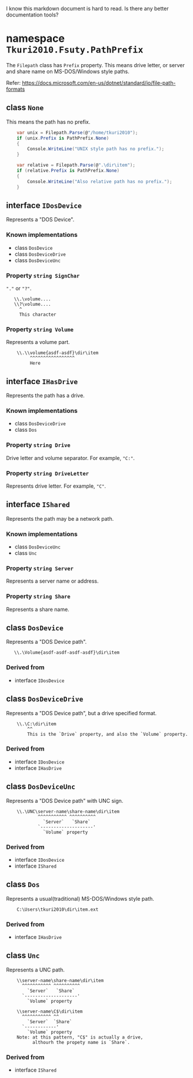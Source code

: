 I know this markdown document is hard to read. Is there any better documentation tools?

# namespace `Tkuri2010.Fsuty.PathPrefix`

The `Filepath` class has `Prefix` property. This means drive letter, or server and share name on MS-DOS/Windows style paths.

Refer: https://docs.microsoft.com/en-us/dotnet/standard/io/file-path-formats

## class `None`
This means the path has no prefix.

```cs
    var unix = Filepath.Parse(@"/home/tkuri2010");
    if (unix.Prefix is PathPrefix.None)
    {
        Console.WriteLine("UNIX style path has no prefix.");
    }

    var relative = Filepath.Parse(@".\dir\item");
    if (relative.Prefix is PathPrefix.None)
    {
        Console.WriteLine("Also relative path has no prefix.");
    }
```


## interface `IDosDevice`
Represents a "DOS Device".
### Known implementations
- class `DosDevice`
- class `DosDeviceDrive`
- class `DosDeviceUnc`

### Property `string SignChar`
`"."` or `"?"`.
```
   \\.\volume....
   \\?\volume....
     ^
     This character
```

### Property `string Volume`
Represents a volume part.
```
    \\.\\volume{asdf-asdf}\dir\item
         ^^^^^^^^^^^^^^^^^
         Here
```

## interface `IHasDrive`
Represents the path has a drive.

### Known implementations
- class `DosDeviceDrive`
- class `Dos`

### Property `string Drive`
Drive letter and volume separator. For example, `"C:"`.

### Property `string DriveLetter`
Represents drive letter. For example, `"C"`.


## interface `IShared`
Represents the path may be a network path.

### Known implementations
- class `DosDeviceUnc`
- class `Unc`

### Property `string Server`
Represents a server name or address.

### Property `string Share`
Represents a share name.


## class `DosDevice`
Represents a "DOS Device path".
```
   \\.\Volume{asdf-asdf-asdf-asdf}\dir\item
```
### Derived from
- interface `IDosDevice`

## class `DosDeviceDrive`
Represents a "DOS Device path", but a drive specified format.
```
    \\.\C:\dir\item
        ^^
        This is the `Drive` property, and also the `Volume` property.
```
### Derived from
- interface `IDosDevice`
- interface `IHasDrive`

## class `DosDeviceUnc`
Represents a "DOS Device path" with UNC sign.
```
    \\.\UNC\server-name\share-name\dir\item
            ^^^^^^^^^^^ ^^^^^^^^^^
              `Server`   `Share`
            `--------------------'
              `Volume` property
```
### Derived from
- interface `IDosDevice`
- interface `IShared`


## class `Dos`
Represents a usual(traditional) MS-DOS/Windows style path.
```
    C:\Users\tkuri2010\dir\item.ext
```
### Derived from
- interface `IHasDrive`



## class `Unc`
Represents a UNC path.
```
    \\server-name\share-name\dir\item
      ^^^^^^^^^^^ ^^^^^^^^^^
        `Server`   `Share`
      `--------------------'
        `Volume` property

    \\server-name\C$\dir\item
      ^^^^^^^^^^^ ^^
        `Server`  `Share`
      `------------'
        `Volume` property
    Note: at this pattern, "C$" is actually a drive,
          althourh the propety name is `Share`.
```
### Derived from
- interface `IShared`
